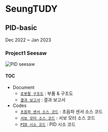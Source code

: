 # SeungTUDY
## PID-basic
Dec 2022 ~ Jan 2023

### Project1 Seesaw
![PID seesaw](https://github.com/LswLlama/SeungTUDY/assets/115550749/932ef15c-d4a4-4798-b70d-9d9317113604)

#### TOC
- Document
  - [`로봇팔 구조도`](project1_seesaw/src/Seesaw_structure.md) : 부품 & 구조도
  - [`결과 보고서`](project1_seesaw/src/Seesaw_structure.md) : 결과 보고서
- Codes
  - [`초음파 센서 소스 코드`](project1_seesaw/src/s_codes/s_ultrasonic) : 초음파 센서 소스 코드
  - [`서보 모터 소스 코드`](project1_seesaw/src/s_codes/s_servo_serial) : 서보 모터 소스 코드
  - [`PID 시소 코드`](project1_seesaw/src/code-seesaw) : PID 시소 코드
